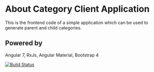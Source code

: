 # About Category Client Application
This is the frontend code of a simple application which can be used to 
generate parent and child categories.

## Powered by

Angular 7, RxJs, Angular Material, Bootstrap 4

[![Build Status](https://travis-ci.com/tebieto/category-app-client.svg?branch=master)](https://travis-ci.com/tebieto/category-app-client)
